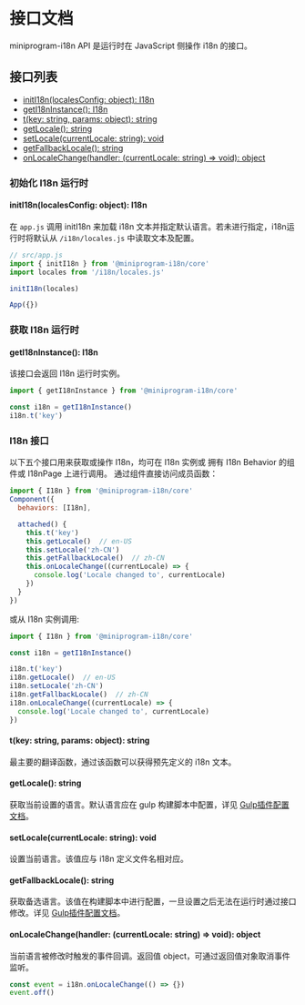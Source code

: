# 接口文档
miniprogram-i18n API 是运行时在 JavaScript 侧操作 i18n 的接口。

## 接口列表
- [initI18n(localesConfig: object): I18n](./api.md#初始化-i18n-运行时)
- [getI18nInstance(): I18n](./api.md#获取-i18n-运行时)
- [t(key: string, params: object): string](./api.md#tkey-string-params-object-string)
- [getLocale(): string](./api.md#getlocale-string)
- [setLocale(currentLocale: string): void](./api.md#setlocalecurrentlocale-string-void)
- [getFallbackLocale(): string](./api.md#getfallbacklocale-string)
- [onLocaleChange(handler: (currentLocale: string) => void): object](./api.md#onlocalechangehandler-currentlocale-string--void-void) 

### 初始化 I18n 运行时
#### initI18n(localesConfig: object): I18n
在 `app.js` 调用 initI18n 来加载 i18n 文本并指定默认语言。若未进行指定，i18n运行时将默认从 `/i18n/locales.js` 中读取文本及配置。
```js
// src/app.js
import { initI18n } from '@miniprogram-i18n/core'
import locales from '/i18n/locales.js'

initI18n(locales)

App({})

```

### 获取 I18n 运行时
#### getI18nInstance(): I18n
该接口会返回 I18n 运行时实例。
```js
import { getI18nInstance } from '@miniprogram-i18n/core'

const i18n = getI18nInstance()
i18n.t('key')
```

### I18n 接口
以下五个接口用来获取或操作 I18n，均可在 I18n 实例或 拥有 I18n Behavior 的组件或 I18nPage 上进行调用。
通过组件直接访问成员函数：
```js
import { I18n } from '@miniprogram-i18n/core'
Component({
  behaviors: [I18n],

  attached() {
    this.t('key')
    this.getLocale()  // en-US
    this.setLocale('zh-CN')
    this.getFallbackLocale()  // zh-CN
    this.onLocaleChange((currentLocale) => {
      console.log('Locale changed to', currentLocale)
    })
  }
})
```
或从 I18n 实例调用:
```js
import { I18n } from '@miniprogram-i18n/core'

const i18n = getI18nInstance()

i18n.t('key')
i18n.getLocale()  // en-US
i18n.setLocale('zh-CN')
i18n.getFallbackLocale()  // zh-CN
i18n.onLocaleChange((currentLocale) => {
  console.log('Locale changed to', currentLocale)
})
```

#### t(key: string, params: object): string
最主要的翻译函数，通过该函数可以获得预先定义的 i18n 文本。


#### getLocale(): string
获取当前设置的语言。默认语言应在 gulp 构建脚本中配置，详见 [Gulp插件配置文档](./gulp.md#gulp-locales-loader-配置)。



#### setLocale(currentLocale: string): void
设置当前语言。该值应与 i18n 定义文件名相对应。



#### getFallbackLocale(): string
获取备选语言。该值在构建脚本中进行配置，一旦设置之后无法在运行时通过接口修改。详见 [Gulp插件配置文档](./gulp.md#gulp-locales-loader-配置)。



#### onLocaleChange(handler: (currentLocale: string) => void): object
当前语言被修改时触发的事件回调。返回值 object，可通过返回值对象取消事件监听。
```js
const event = i18n.onLocaleChange(() => {})
event.off()
```
